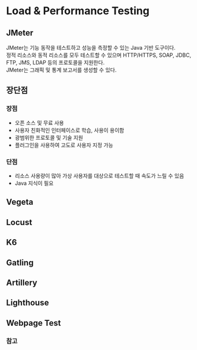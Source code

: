 # Load & Performance Testing
## JMeter
JMeter는 기능 동작을 테스트하고 성능을 측정할 수 있는 Java 기반 도구이다.       
정적 리소스와 동적 리소스를 모두 테스트할 수 있으며 HTTP/HTTPS, SOAP, JDBC, FTP, JMS, LDAP 등의 프로토콜을 지원한다.       
JMeter는 그래픽 및 통계 보고서를 생성할 수 있다.      
## 장단점
### 장점
* 오픈 소스 및 무료 사용
* 사용자 친화적인 인터페이스로 학습, 사용이 용이함
* 광범위한 프로토콜 및 기술 지원
* 플러그인을 사용하여 고도로 사용자 지정 가능
### 단점
* 리소스 사용량이 많아 가상 사용자를 대상으로 테스트할 때 속도가 느릴 수 있음
* Java 지식이 필요

## Vegeta

## Locust

## K6


## Gatling


## Artillery


## Lighthouse


## Webpage Test


### 참고
